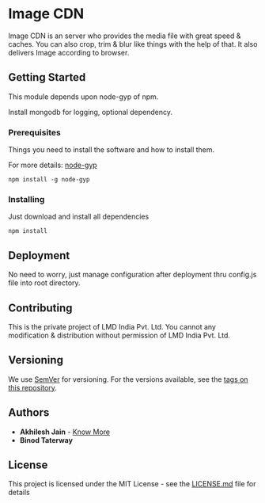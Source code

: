 # Image CDN

Image CDN is an server who provides the media file with great speed & caches. You can also crop, trim & blur like things with the help of that. It also delivers Image according to browser.

## Getting Started

This module depends upon node-gyp of npm.

Install mongodb for logging, optional dependency.

### Prerequisites

Things you need to install the software and how to install them.

For more details: [node-gyp](https://github.com/nodejs/node-gyp)

```
npm install -g node-gyp
```

### Installing

Just download and install all dependencies

```
npm install
```

## Deployment

No need to worry, just manage configuration after deployment thru config.js file into root directory.

## Contributing

This is the private project of LMD India Pvt. Ltd. You cannot any modification & distribution without permission of LMD India Pvt. Ltd.

## Versioning

We use [SemVer](http://semver.org/) for versioning. For the versions available, see the [tags on this repository](https://github.com/your/project/tags).

## Authors

* **Akhilesh Jain** - [Know More](https://github.com/jainisenough)
* **Binod Taterway**

## License

This project is licensed under the MIT License - see the [LICENSE.md](LICENSE.md) file for details

